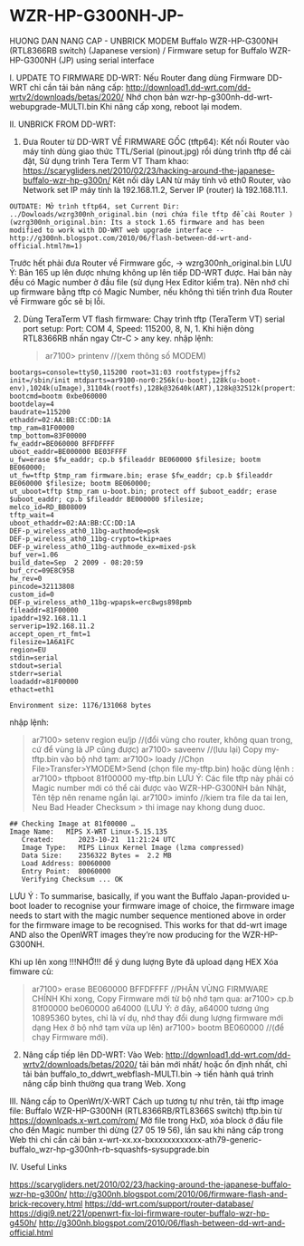 # WZR-HP-G300NH-JP-
HUONG DAN NANG CAP - UNBRICK MODEM Buffalo WZR-HP-G300NH (RTL8366RB switch) (Japanese version) / Firmware setup for Buffalo WZR-HP-G300NH (JP) using serial interface

I. UPDATE TO FIRMWARE DD-WRT:
Nếu Router đang dùng Firmware DD-WRT chỉ cần tải bản nâng cấp:
http://download1.dd-wrt.com/dd-wrtv2/downloads/betas/2020/
Nhớ chọn bản wzr-hp-g300nh-dd-wrt-webupgrade-MULTI.bin
Khi nâng cấp xong, reboot lại modem.
	
II. UNBRICK FROM DD-WRT:
1. Đưa Router từ DD-WRT VỀ FIRMWARE GỐC (tftp64):
   Kết nối Router vào máy tính dùng giao thức TTL/Serial (pinout.jpg) rồi dùng trình tftp để cài đặt, Sử dụng trình Tera Term VT
   Tham khao: https://scarygliders.net/2010/02/23/hacking-around-the-japanese-buffalo-wzr-hp-g300n/
   Kêt nối dây LAN từ máy tính vô eth0 Router, vào Network set IP máy tính là 192.168.11.2, Server IP (router) là 192.168.11.1.
~~~
OUTDATE: Mở trình tftp64, set Current Dir: ../Dowloads/wzrg300nh_original.bin (nơi chứa file tftp để cài Router ) (wzrg300nh_original.bin: Its a stock 1.65 firmware and has been modified to work with DD-WRT web upgrade interface -- http://g300nh.blogspot.com/2010/06/flash-between-dd-wrt-and-official.html?m=1)
~~~
Trước hết phải đưa Router về Firmware gốc, -> wzrg300nh_original.bin
LƯU Ý: Bản 165 up lên được nhưng không up lên tiếp DD-WRT được. Hai bản này đều có Magic number ở đầu file (sử dụng Hex Editor kiểm tra). Nên nhớ chỉ up firmware bằng tftp có Magic Number, nếu không thì tiến trình đưa Router về Firmware gốc sẽ bị lỗi.

2. Dùng TeraTerm VT flash firmware:
   Chạy trình tftp (TeraTerm VT) serial port setup: Port: COM 4, Speed: 115200, 8, N, 1.
   Khi hiện dòng RTL8366RB nhấn ngay Ctr-C > any key.
   nhập lệnh:
   > ar7100> printenv //(xem thông số MODEM)
   
~~~	
bootargs=console=ttyS0,115200 root=31:03 rootfstype=jffs2 init=/sbin/init mtdparts=ar9100-nor0:256k(u-boot),128k(u-boot-env),1024k(uImage),31104k(rootfs),128k@32640k(ART),128k@32512k(properties)
bootcmd=bootm 0xbe060000
bootdelay=4
baudrate=115200
ethaddr=02:AA:BB:CC:DD:1A
tmp_ram=81F00000
tmp_bottom=83F00000
fw_eaddr=BE060000 BFFDFFFF
uboot_eaddr=BE000000 BE03FFFF
u_fw=erase $fw_eaddr; cp.b $fileaddr BE060000 $filesize; bootm BE060000;
ut_fw=tftp $tmp_ram firmware.bin; erase $fw_eaddr; cp.b $fileaddr BE060000 $filesize; bootm BE060000;
ut_uboot=tftp $tmp_ram u-boot.bin; protect off $uboot_eaddr; erase $uboot_eaddr; cp.b $fileaddr BE000000 $filesize;
melco_id=RD_BB08009
tftp_wait=4
uboot_ethaddr=02:AA:BB:CC:DD:1A
DEF-p_wireless_ath0_11bg-authmode=psk
DEF-p_wireless_ath0_11bg-crypto=tkip+aes
DEF-p_wireless_ath0_11bg-authmode_ex=mixed-psk
buf_ver=1.06
build_date=Sep  2 2009 - 08:20:59
buf_crc=09E8C95B
hw_rev=0
pincode=32113808
custom_id=0
DEF-p_wireless_ath0_11bg-wpapsk=erc8wgs898pmb
fileaddr=81F00000
ipaddr=192.168.11.1
serverip=192.168.11.2
accept_open_rt_fmt=1
filesize=1A6A1FC
region=EU
stdin=serial
stdout=serial
stderr=serial
loadaddr=81F00000
ethact=eth1

Environment size: 1176/131068 bytes
~~~
  nhập lệnh: 
> ar7100> setenv region eu/jp //(đổi vùng cho router, không quan trong, cứ để vùng là JP cũng được)
> ar7100> saveenv //(lưu lại)
Copy my-tftp.bin vào bộ nhớ tạm:
> ar7100> loady //Chọn File>Transfer>YMODEM>Send (chọn file my-tftp.bin)
hoặc dùng lệnh :
> ar7100> tftpboot 81f00000 my-tftp.bin
LƯU Ý: Các file tftp này phải có Magic number mới có thể cài được vào WZR-HP-G300NH bản Nhật, Tên tệp nên rename ngắn lại.
> ar7100> iminfo //kiem tra file da tai len, Neu Bad Header Checksum > thi image nay khong dung duoc.
~~~
## Checking Image at 81f00000 …
Image Name:   MIPS X-WRT Linux-5.15.135
   Created:      2023-10-21  11:21:24 UTC
   Image Type:   MIPS Linux Kernel Image (lzma compressed)
   Data Size:    2356322 Bytes =  2.2 MB
   Load Address: 80060000
   Entry Point:  80060000
   Verifying Checksum ... OK
~~~	
LƯU Ý : To summarise, basically, if you want the Buffalo Japan-provided u-boot loader to recognise your firmware image of choice, the firmware image needs to start with the magic number sequence mentioned above in order for the firmware image to be recognised. This works for that dd-wrt image AND also the OpenWRT images they’re now producing for the WZR-HP-G300NH.
	
Khi up lên xong !!!NHỚ!!! để ý dung lượng Byte đã upload dạng HEX
Xóa fimware củ:
> ar7100> erase BE060000 BFFDFFFF	//PHÂN VÙNG FIRMWARE CHÍNH
Khi  xong, Copy Firmware mới từ bộ nhớ tạm qua:
> ar7100> cp.b 81f00000 be060000 a64000 (LƯU Ý: ở đây, a64000 tương ứng 10895360 bytes, chỉ là ví dụ, nhớ thay đổi dung lượng firmware mới dạng Hex ở bộ nhớ tạm vừa up lên)
> ar7100> bootm BE060000 //(để chạy Firmware mới).
	
2. Nâng cấp tiếp lên DD-WRT:
Vào Web: http://download1.dd-wrt.com/dd-wrtv2/downloads/betas/2020/ tải bản mới nhất/ hoặc ổn định nhất, chỉ tải bản buffalo_to_ddwrt_webflash-MULTI.bin -> tiến hành quá trình nâng cấp bình thường qua trang Web.
Xong
	
III. Nâng cấp to OpenWrt/X-WRT
Cách up tương tự như trên, tải tftp image file: Buffalo WZR-HP-G300NH (RTL8366RB/RTL8366S switch) tftp.bin từ https://downloads.x-wrt.com/rom/
Mở file trong HxD, xóa block ở đầu file cho đến Magic number thì dừng (27 05 19 56), lần sau khi nâng cấp trong Web thì chỉ cần cài bản x-wrt-xx.xx-bxxxxxxxxxxxx-ath79-generic-buffalo_wzr-hp-g300nh-rb-squashfs-sysupgrade.bin

IV. Useful Links

https://scarygliders.net/2010/02/23/hacking-around-the-japanese-buffalo-wzr-hp-g300n/
http://g300nh.blogspot.com/2010/06/firmware-flash-and-brick-recovery.html
https://dd-wrt.com/support/router-database/
https://digi9.net/221/openwrt-fix-loi-firmware-router-buffalo-wzr-hp-g450h/
http://g300nh.blogspot.com/2010/06/flash-between-dd-wrt-and-official.html
